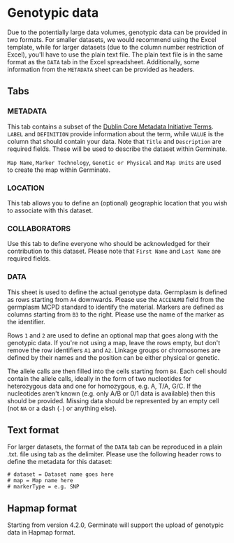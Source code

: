 # Genotypic data

Due to the potentially large data volumes, genotypic data can be provided in two formats. For smaller datasets, we would recommend using the Excel template, while for larger datasets (due to the column number restriction of Excel), you'll have to use the plain text file.
The plain text file is in the same format as the `DATA` tab in the Excel spreadsheet. Additionally, some information from the `METADATA` sheet can be provided as headers.

## Tabs

### METADATA
This tab contains a subset of the [Dublin Core Metadata Initiative Terms](https://www.dublincore.org/specifications/dublin-core/dcmi-terms/). `LABEL` and `DEFINITION` provide information about the term, while `VALUE` is the column that should contain your data.
Note that `Title` and `Description` are required fields. These will be used to describe the dataset within Germinate.

`Map Name`, `Marker Technology`, `Genetic or Physical` and `Map Units` are used to create the map within Germinate.

### LOCATION
This tab allows you to define an (optional) geographic location that you wish to associate with this dataset.

### COLLABORATORS
Use this tab to define everyone who should be acknowledged for their contribution to this dataset. Please note that `First Name` and `Last Name` are required fields.

### DATA
This sheet is used to define the actual genotype data. Germplasm is defined as rows starting from `A4` downwards. Please use the `ACCENUMB` field from the germplasm MCPD standard to identify the material. Markers are defined as columns starting from `B3` to the right. Please use the name of the marker as the identifier.

Rows `1` and `2` are used to define an optional map that goes along with the genotypic data. If you're not using a map, leave the rows empty, but don't remove the row identifiers `A1` and `A2`. Linkage groups or chromosomes are defined by their names and the position can be either physical or genetic.

The allele calls are then filled into the cells starting from `B4`. Each cell should contain the allele calls, ideally in the form of two nucleotides for heterozygous data and one for homozygous, e.g. A, T/A, G/C. If the nucleotides aren't known (e.g. only A/B or 0/1 data is available) then this should be provided. Missing data should be represented by an empty cell (not `NA` or a dash (`-`) or anything else).

## Text format
For larger datasets, the format of the `DATA` tab can be reproduced in a plain .txt. file using tab as the delimiter. Please use the following header rows to define the metadata for this dataset:

```
# dataset = Dataset name goes here
# map = Map name here
# markerType = e.g. SNP
```

## Hapmap format
Starting from version 4.2.0, Germinate will support the upload of genotypic data in Hapmap format.